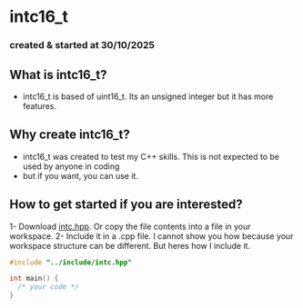 # **intc16_t**
### created & started at 30/10/2025

## What is intc16_t?
- intc16_t is based of uint16_t. Its an unsigned integer but it has more features.


## Why create intc16_t?
- intc16_t was created to test my C++ skills. This is not expected to be used by anyone in coding
- but if you want, you can use it.

## How to get started if you are interested?
1- Download [intc.hpp](https://github.com/Lsfr271/WIP-intc16_t/blob/main/src/intc.hpp). Or copy the file contents into a file in your workspace.
2- Include it in a .cpp file. I cannot show you how because your workspace structure can be different.
But heres how I include it.

```cpp
#include "../include/intc.hpp"

int main() {
  /* your code */
}
```

